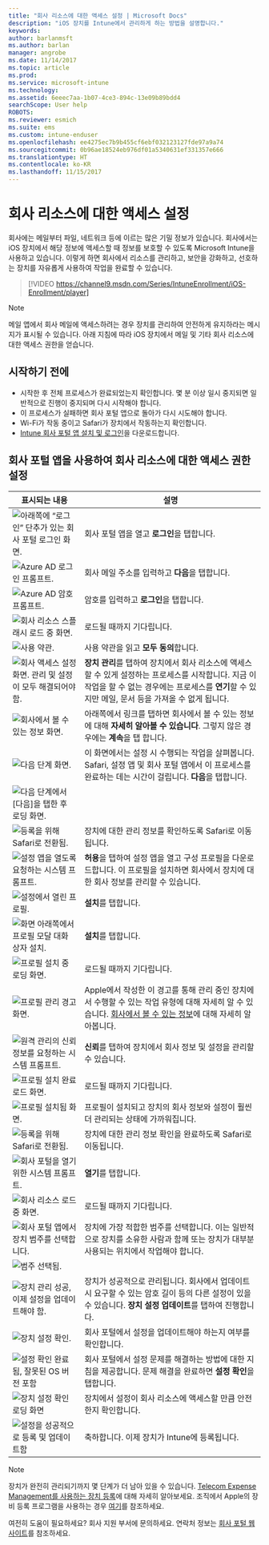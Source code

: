 ```yaml
---
title: "회사 리소스에 대한 액세스 설정 | Microsoft Docs"
description: "iOS 장치를 Intune에서 관리하게 하는 방법을 설명합니다."
keywords: 
author: barlanmsft
ms.author: barlan
manager: angrobe
ms.date: 11/14/2017
ms.topic: article
ms.prod: 
ms.service: microsoft-intune
ms.technology: 
ms.assetid: 6eeec7aa-1b07-4ce3-894c-13e09b89bdd4
searchScope: User help
ROBOTS: 
ms.reviewer: esmich
ms.suite: ems
ms.custom: intune-enduser
ms.openlocfilehash: ee4275ec7b9b455cf6ebf032123127fde97a9a74
ms.sourcegitcommit: 0b96ae18524eb976df01a5340631ef331357e666
ms.translationtype: HT
ms.contentlocale: ko-KR
ms.lasthandoff: 11/15/2017
---
```

# <a name="set-up-access-to-your-company-resources"></a>회사 리소스에 대한 액세스 설정

회사에는 메일부터 파일, 네트워크 등에 이르는 많은 기밀 정보가 있습니다. 회사에서는 iOS 장치에서 해당 정보에 액세스할 때 정보를 보호할 수 있도록 Microsoft Intune을 사용하고 있습니다. 이렇게 하면 회사에서 리소스를 관리하고, 보안을 강화하고, 선호하는 장치를 자유롭게 사용하여 작업을 완료할 수 있습니다.

> [!VIDEO https://channel9.msdn.com/Series/IntuneEnrollment/iOS-Enrollment/player]

> [!NOTE]
> 메일 앱에서 회사 메일에 액세스하려는 경우 장치를 관리하여 안전하게 유지하라는 메시지가 표시될 수 있습니다. 아래 지침에 따라 iOS 장치에서 메일 및 기타 회사 리소스에 대한 액세스 권한을 얻습니다.

## <a name="before-you-start"></a>시작하기 전에

- 시작한 후 전체 프로세스가 완료되었는지 확인합니다. 몇 분 이상 일시 중지되면 일반적으로 진행이 중지되며 다시 시작해야 합니다.
- 이 프로세스가 실패하면 회사 포털 앱으로 돌아가 다시 시도해야 합니다.
- Wi-Fi가 작동 중이고 Safari가 장치에서 작동하는지 확인합니다.
- [Intune 회사 포털 앱 설치 및 로그인](install-and-sign-in-to-the-intune-company-portal-app-ios.md)을 다운로드합니다.


## <a name="using-the-company-portal-app-to-set-up-access-to-company-resources"></a>회사 포털 앱을 사용하여 회사 리소스에 대한 액세스 권한 설정

|표시되는 내용|설명|
|---|---|
|![아래쪽에 “로그인” 단추가 있는 회사 포털 로그인 화면.](./media/ios-0-cp-enroll-1711.png)|회사 포털 앱을 열고 **로그인**을 탭합니다.|
|![Azure AD 로그인 프롬프트.](./media/ios-0a-cp-enroll-1711.png)|회사 메일 주소를 입력하고 **다음**을 탭합니다.|
|![Azure AD 암호 프롬프트.](./media/ios-0b-cp-enroll-1711.png)|암호를 입력하고 **로그인**을 탭합니다.|
|![회사 리소스 스플래시 로드 중 화면.](./media/ios-1-cp-enroll-1711.png)|로드될 때까지 기다립니다.|
|![사용 약관.](./media/ios-2-cp-enroll-1711.png)|사용 약관을 읽고 **모두 동의**합니다.|
|![회사 액세스 설정 화면. 관리 및 설정이 모두 해결되어야 함.](./media/ios-3-cp-enroll-1711.png)|**장치 관리**를 탭하여 장치에서 회사 리소스에 액세스할 수 있게 설정하는 프로세스를 시작합니다. 지금 이 작업을 할 수 없는 경우에는 프로세스를 **연기**할 수 있지만 메일, 문서 등을 가져올 수 없게 됩니다.|
|![회사에서 볼 수 있는 정보 화면.](./media/ios-4-cp-enroll-1711.png)|아래쪽에서 링크를 탭하면 회사에서 볼 수 있는 정보에 대해 **자세히 알아볼 수 있습니다**. 그렇지 않은 경우에는 **계속**을 탭 합니다.|
|![다음 단계 화면.](./media/ios-5-cp-enroll-1711.png)|이 화면에서는 설정 시 수행되는 작업을 살펴봅니다. Safari, 설정 앱 및 회사 포털 앱에서 이 프로세스를 완료하는 데는 시간이 걸립니다. **다음**을 탭합니다.|
|![다음 단계에서 [다음]을 탭한 후 로딩 화면.](./media/ios-6-cp-enroll-1711.png)||
|![등록을 위해 Safari로 전환됨.](./media/ios-7-cp-enroll-1711.png)|장치에 대한 관리 정보를 확인하도록 Safari로 이동됩니다.|
|![설정 앱을 열도록 요청하는 시스템 프롬프트.](./media/ios-8-cp-enroll-1711.png)|**허용**을 탭하여 설정 앱을 열고 구성 프로필을 다운로드합니다. 이 프로필을 설치하면 회사에서 장치에 대한 회사 정보를 관리할 수 있습니다.|
|![설정에서 열린 프로필.](./media/ios-9-cp-enroll-1711.png)|**설치**를 탭합니다.|
|![화면 아래쪽에서 프로필 모달 대화 상자 설치.](./media/ios-10-cp-enroll-1711.png)|**설치**를 탭합니다.|
|![프로필 설치 중 로딩 화면.](./media/ios-11-cp-enroll-1711.png)|로드될 때까지 기다립니다.|
|![프로필 관리 경고 화면.](./media/ios-12-cp-enroll-1711.png)|Apple에서 작성한 이 경고를 통해 관리 중인 장치에서 수행할 수 있는 작업 유형에 대해 자세히 알 수 있습니다. [회사에서 볼 수 있는 정보](what-info-can-your-company-see-when-you-enroll-your-device-in-intune.md)에 대해 자세히 알아봅니다.|
|![원격 관리의 신뢰 정보를 요청하는 시스템 프롬프트.](./media/ios-13-cp-enroll-1711.png)|**신뢰**를 탭하여 장치에서 회사 정보 및 설정을 관리할 수 있습니다.|
|![프로필 설치 완료 로드 화면.](./media/ios-14-cp-enroll-1711.png)|로드될 때까지 기다립니다.|
|![프로필 설치됨 화면.](./media/ios-15-cp-enroll-1711.png)|프로필이 설치되고 장치의 회사 정보와 설정이 훨씬 더 관리되는 상태에 가까워집니다.|
|![등록을 위해 Safari로 전환됨.](./media/ios-16-cp-enroll-1711.png)|장치에 대한 관리 정보 확인을 완료하도록 Safari로 이동됩니다. |
|![회사 포털을 열기 위한 시스템 프롬프트.](./media/ios-17-cp-enroll-1711.png)|**열기**를 탭합니다.|
|![회사 리소스 로드 중 화면.](./media/ios-18-cp-enroll-1711.png)|로드될 때까지 기다립니다.|
|![회사 포털 앱에서 장치 범주를 선택합니다.](./media/ios-19-cp-enroll-1711.png)|장치에 가장 적합한 범주를 선택합니다. 이는 일반적으로 장치를 소유한 사람과 함께 또는 장치가 대부분 사용되는 위치에서 작업해야 합니다.|
|![범주 선택됨.](./media/ios-20-cp-enroll-1711.png)||
|![장치 관리 성공, 이제 설정을 업데이트해야 함.](./media/ios-21-cp-enroll-1711.png)|장치가 성공적으로 관리됩니다. 회사에서 업데이트 시 요구할 수 있는 암호 길이 등의 다른 설정이 있을 수 있습니다. **장치 설정 업데이트**를 탭하여 진행합니다.|
|![장치 설정 확인.](./media/ios-22-cp-enroll-1711.png)|회사 포털에서 설정을 업데이트해야 하는지 여부를 확인합니다.|
|![설정 확인 완료됨, 잘못된 OS 버전 포함](./media/ios-23-cp-enroll-1711.png)|회사 포털에서 설정 문제를 해결하는 방법에 대한 지침을 제공합니다. 문제 해결을 완료하면 **설정 확인**을 탭합니다.|
|![장치 설정 확인 로딩 화면](./media/ios-24-cp-enroll-1711.png)|장치에서 설정이 회사 리소스에 액세스할 만큼 안전한지 확인합니다.|
|![설정을 성공적으로 등록 및 업데이트함](./media/ios-25-cp-enroll-1711.png)|축하합니다. 이제 장치가 Intune에 등록됩니다.|

> [!Note]
> 장치가 완전히 관리되기까지 몇 단계가 더 남아 있을 수 있습니다. [Telecom Expense Management를 사용하는 장치 등록](enroll-your-device-with-telecom-expense-management-ios.md)에 대해 자세히 알아보세요. 조직에서 Apple의 장비 등록 프로그램을 사용하는 경우 [여기](enroll-your-device-dep-ios.md)를 참조하세요.

여전히 도움이 필요하세요? 회사 지원 부서에 문의하세요. 연락처 정보는 [회사 포털 웹 사이트](https://portal.manage.microsoft.com)를 참조하세요.
